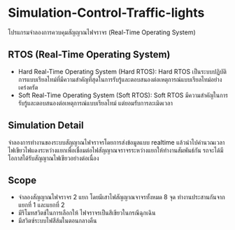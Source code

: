 # Simulation-Control-Traffic-lights
โปรแกรมจำลองการควบคุมสัญญาณไฟจราจร (Real-Time Operating System)

## RTOS (Real-Time Operating System)
- Hard Real-Time Operating System (Hard RTOS): Hard RTOS เป็นระบบปฏิบัติการแบบเรียลไทม์ที่มีความสำคัญที่สุดในการรับรู้และตอบสนองต่อเหตุการณ์แบบเรียลไทม์อย่างเคร่งครัด
- Soft Real-Time Operating System (Soft RTOS): Soft RTOS มีความสำคัญในการรับรู้และตอบสนองต่อเหตุการณ์แบบเรียลไทม์ แต่ยอมรับการละเมิดเวลา
  
## Simulation Detail
จำลองการทำงานของระบบสัญญาณไฟจราจรโดยการส่งข้อมูลแบบ realtime แล้วนำไปคำนวณเวลาไฟเขียวไฟแดงระหว่างแยกเพื่อเชื่อมต่อไฟสัญญาณจราจรระหว่างแยกให้ทำงานสัมพันธ์กัน รถจะได้มีโอกาสได้รับสัญญาณไฟเขียวอย่างต่อเนื่อง

## Scope
-  จำลองสัญญาณไฟจราจร 2 แยก โดยมีเสาไฟสัญญาณจาจรทั้งหมด 8 จุด ทำงานประสานกันจากแยกที่ 1 และแยกที่ 2
-  มีรีโมทสวิตช์ในการเลือกให้ ไฟจราจรเป็นสีเขียวในกรณีฉุกเฉิน
-  มีสวิตซ์ระบบไฟสีส้มในตอนกลางคืน 
